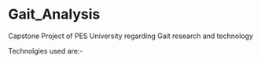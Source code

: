 # Gait_Analysis
Capstone Project of PES University regarding Gait research and technology

Technolgies used are:- 

